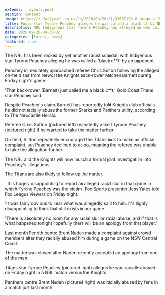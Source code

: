 ```yaml
---
extends: _layouts.post
section: content
image: https://i.dailymail.co.uk/1s/2020/09/26/01/33637198-0-image-a-15_1601080595070.jpg 
title: Footy star Tyrone Peachey alleges he was called a black ct by NRL opponent 
description: NRL Indigenous star Tyrone Peachey has alleged he was called a black ct by a rival player on Friday night. 
date: 2020-09-26-04-38-02 
categories: [latest, news] 
featured: true 
--- 
```

The NRL has been rocked by yet another racist scandal, with Indigenous star Tyrone Peachey alleging he was called a 'black c**t' by an opponent. 

Peachey immediately approached referee Chris Sutton following the alleged on-field slur from Newcastle Knights back-rower Mitchell Barnett during Friday night's game.

'That back-rower (Barnett) just called me a black c**t,' Gold Coast Titans star Peachey said.

Despite Peachey's claim, Barnett has reportedly told Knights club officials he did not racially abuse the former Sharks and Panthers utility, according to The Newcastle Herald.

Referee Chris Sutton (pictured left) repeatedly asked Tyrone Peachey (pictured right) if he wanted to take the matter further

On field, Sutton repeatedly encouraged the Titans lock to make an official complaint, but Peachey declined to do so, meaning the referee was unable to take the allegation further. 

The NRL and the Knights will now launch a formal joint investigation into Peachey's allegations. 

The Titans are also likely to follow up the matter.

 'It is hugely disappointing to report an alleged racial slur in that game in which Tyrone Peachey was the victim,' Fox Sports presenter Jess Yates told Fox League viewers on Friday night.

'It was fairly obvious to hear what was allegedly said to him. It's highly disappointing to think that still exists in our game.

'There is absolutely no room for any racial slur or racial abuse, and if that is what happened tonight hopefully there will be an apology from that player.'

Last month Penrith centre Brent Naden made a complaint against crowd members after they racially abused him during a game on the NSW Central Coast.

The matter was closed after Naden recently accepted an apology from one of the men. 

Titans star Tyrone Peachey (pictured right) alleges he was racially abused on Friday night in a NRL match versus the Knights

Panthers centre Brent Naden (pictured right) was racially abused by fans in a match just last month

